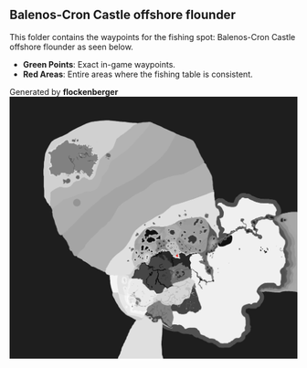 ## Balenos-Cron Castle offshore flounder
This folder contains the waypoints for the fishing spot: Balenos-Cron Castle offshore flounder as seen below.

- **Green Points**: Exact in-game waypoints.
- **Red Areas**: Entire areas where the fishing table is consistent.

Generated by **flockenberger**
![Balenos-Cron Castle offshore flounder](./Preview.png?raw=true "Balenos-Cron Castle offshore flounder")
